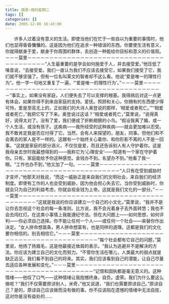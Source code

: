 ```yaml
---
title: 摘录:相约星期二
tags: []
categories: []
date: 2005-12-06 16:43:00
---
```



&emsp;&emsp;许多人过着没有意义的生活。即使当他们在忙于一些自以为重要的事情时，他们也显得昏昏慵慵的。这是因为他们在追求一种错误的东西。你要使生活有意义，你就得献身于爱，献身于你周围的群体，去创造一种能给你目标和意义的价值观。－－－莫里－－－－－－－－－－－－－－－－－－－－－－－－－－－－－－－－－－－－－－－－“人生最重要的是学会如何施爱于人，并去接受爱。”他压低了嗓音说，“去接受爱。我们一直认为我们不应该去接受它，如果我们接受了它，我们就不够坚强了。但有一位名叫莱文的智者却不这么看。他说“爱是唯一的理性行为”。他一字一句地又重复了一遍，“‘爱是唯一的理性行为’。”－－－莫里－－－－－－－－－－－－－－－－－－－－－－－－－－－－－－－－－－－－－－－－“事实上，如果没有家庭，人们便失去了可以支撑的根基。我得病后对这一点更有体会。如果你得不到来自家庭的支持。爱抚。照顾和关心，你拥有的东西便少得可怜，爱是至高无上的，正如我们的大诗人奥登说的那样，‘相爱或者死亡。’”“相爱或者死亡，”我把它写了下来。奥登说过这话？“相爱或者死亡，”莫里说，“说得真好，说得太对了。没有了爱，我们便成了折断翅膀的小鸟。“假设我离了婚，或一个人生活，或没有孩子。这疾病——我所经受的这种疾病——就会更加难以忍受。我不敢肯定我是否应付得了它。当然，会有人来探望的，朋友，同事。但他们和不会离去的家人是不一样的。这跟有一个始终关心着你、和你形影不离的人不是一回事。“这就是家庭的部分涵义，不仅仅是爱，而且还告诉别人有人守护着你。这是我母亲去世时我最想得到的——我称它为‘心理安全’——知道有一个家在守护着你。只有。家庭能给予你这种感觉。金钱办不到。名望办不到。”他看了我一眼。“工作也办不到，”他又加了一句。－－－莫里－－－－－－－－－－－－－－－－－－－－－－－－－－－－－－－－－－－－－－－－“人只有在受到威胁时才变坏，”他那天对我说，“而这一威胁正是来自我们的文明社会，来自我们的经济制度。即使有工作的人也会受到威胁，因为他会担心失去它。当你受到威胁时，你就会只为自己的利益考虑，你就会视金钱为上帝。这就是我们文化的一部分。”－－－莫里－－－－－－－－－－－－－－－－－－－－－－－－－－－－－－－－－－－－－－－－“这就是我说的你应该建立一个自己的小文化，”莫里说，“我并不是让你去忽视这个社会的每一条准则。比方说，我不会光着身子去外面转悠；我也不会去闯红灯。在这类小事情上我能遵纪守法。但在大问题上——如何思想，如何评判——你必须自己选择。你不能让任何一个人——或任何一个社会——来替你作出决定。“女人拼命想苗条，男人拼命想富有，也是同样的道理。这都是我们的文化要你相信的。别去相信它。”－－－莫里－－－－－－－－－－－－－－－－－－－－－－－－－－－－－－－－－－－－－－－－“每个社会都有它自己的问题，”莫里说，他扬了扬眉毛，这是他最接近耸肩的表示。“我认为逃避并不是解决的方法。你应该为建立自己的文化而努力。“不管你生活在哪儿，人类最大的弱点就是缺乏远见。我们看不到自己的将来。其实，我们应该看到自己的潜能，让自己尽量去适应各种发展和变化。”－－－莫里－－－－－－－－－－－－－－－－－－－－－－－－－－－－－－－－－－－－－－－－“记恨和固执都是毫无意义的。这种情绪——他叹了口气——这种情绪让我抱憾终身。自负。虚荣。我们为什么要这么做呢？”我们不仅需要原谅别人，米奇，”他又说道，“我们也需要原谅自己。”原谅自己？是的，原谅自己应该做而没有做的事。你不应该陷在遗憾的情绪中无法自拔，这对你是没有益处的......
